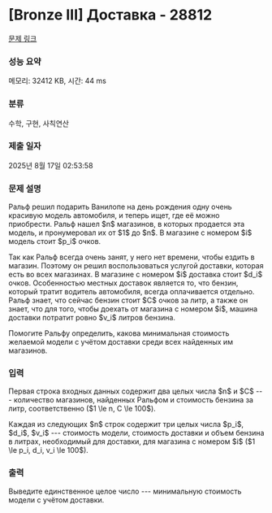 # [Bronze III] Доставка - 28812 

[문제 링크](https://www.acmicpc.net/problem/28812) 

### 성능 요약

메모리: 32412 KB, 시간: 44 ms

### 분류

수학, 구현, 사칙연산

### 제출 일자

2025년 8월 17일 02:53:58

### 문제 설명

<p>Ральф решил подарить Ванилопе на день рождения одну очень красивую модель автомобиля, и теперь ищет, где её можно приобрести. Ральф нашел $n$ магазинов, в которых продается эта модель, и пронумеровал их от $1$ до $n$. В магазине с номером $i$ модель стоит $p_i$ очков.</p>

<p>Так как Ральф всегда очень занят, у него нет времени, чтобы ездить в магазин. Поэтому он решил воспользоваться услугой доставки, которая есть во всех магазинах. В магазине с номером $i$ доставка стоит $d_i$ очков. Особенностью местных доставок является то, что бензин, который тратит водитель автомобиля, всегда оплачивается отдельно. Ральф знает, что сейчас бензин стоит $C$ очков за литр, а также он знает, что для того, чтобы доехать от магазина с номером $i$, машина доставки потратит ровно $v_i$ литров бензина.</p>

<p>Помогите Ральфу определить, какова минимальная стоимость желаемой модели с учётом доставки среди всех найденных им магазинов.</p>

### 입력 

 <p>Первая строка входных данных содержит два целых числа $n$ и $C$ --- количество магазинов, найденных Ральфом и стоимость бензина за литр, соответственно ($1 \le n, C \le 100$).</p>

<p>Каждая из следующих $n$ строк содержит три целых числа $p_i$, $d_i$, $v_i$ --- стоимость модели, стоимость доставки и объем бензина в литрах, необходимый для доставки, для магазина с номером $i$ ($1 \le p_i, d_i, v_i \le 100$).</p>

### 출력 

 <p>Выведите единственное целое число --- минимальную стоимость модели с учётом доставки.</p>

